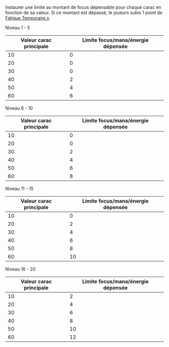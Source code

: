 Instaurer une limite au montant de focus dépensable pour chaque carac en fonction de sa valeur. Si ce montant est dépassé, le joueurs subis 1 point de [Fatigue Temporaire x](../../1.Regles%20generales/1.Regles%20de%20jeu/1.Base/7.Etats.md#Fatigue%20Temporaire%20x).

Niveau 1 - 5

| Valeur carac principale | Limite focus/mana/énergie dépensée |
| ---- | ---- |
| 10 | 0 |
| 20 | 0 |
| 30 | 0 |
| 40 | 2 |
| 50 | 4 |
| 60 | 6 |

Niveau 6 - 10

| Valeur carac principale | Limite focus/mana/énergie dépensée |
| ---- | ---- |
| 10 | 0 |
| 20 | 0 |
| 30 | 2 |
| 40 | 4 |
| 50 | 6 |
| 60 | 8 |

Niveau 11 - 15

| Valeur carac principale | Limite focus/mana/énergie dépensée |
| ---- | ---- |
| 10 | 0 |
| 20 | 2 |
| 30 | 4 |
| 40 | 6 |
| 50 | 8 |
| 60 | 10 |
Niveau 16 - 20

| Valeur carac principale | Limite focus/mana/énergie dépensée |
| ---- | ---- |
| 10 | 2 |
| 20 | 4 |
| 30 | 6 |
| 40 | 8 |
| 50 | 10 |
| 60 | 12 |
